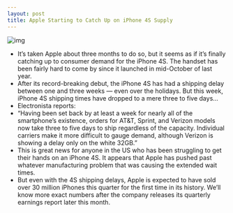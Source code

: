 ```yaml
---
layout: post
title: Apple Starting to Catch Up on iPhone 4S Supply
---
```

![img](http://media.idownloadblog.com/wp-content/uploads/2012/01/step0-iphone4s-gallery-image1_GEO_US.png)
* It’s taken Apple about three months to do so, but it seems as if it’s finally catching up to consumer demand for the iPhone 4S. The handset has been fairly hard to come by since it launched in mid-October of last year.
* After its record-breaking debut, the iPhone 4S has had a shipping delay between one and three weeks — even over the holidays. But this week, iPhone 4S shipping times have dropped to a mere three to five days…
* Electronista reports:
* “Having been set back by at least a week for nearly all of the smartphone’s existence, orders for AT&T, Sprint, and Verizon models now take three to five days to ship regardless of the capacity. Individual carriers make it more difficult to gauge demand, although Verizon is showing a delay only on the white 32GB.”
* This is great news for anyone in the US who has been struggling to get their hands on an iPhone 4S. It appears that Apple has pushed past whatever manufacturing problem that was causing the extended wait times.
* But even with the 4S shipping delays, Apple is expected to have sold over 30 million iPhones this quarter for the first time in its history. We’ll know more exact numbers after the company releases its quarterly earnings report later this month.

